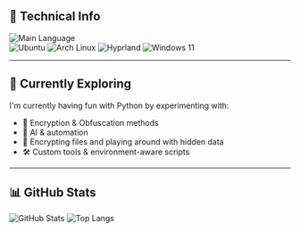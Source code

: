 ## 📌 Technical Info

![Main Language](https://img.shields.io/badge/Main%20language-Python-blue?style=for-the-badge&logo=python&logoColor=white)  
![Ubuntu](https://img.shields.io/badge/OS-Ubuntu-orange?style=for-the-badge&logo=ubuntu&logoColor=white)
![Arch Linux](https://img.shields.io/badge/OS-Arch_Linux-1793D1?style=for-the-badge&logo=arch-linux&logoColor=white)
![Hyprland](https://img.shields.io/badge/WM-Hyprland-303030?style=for-the-badge&logo=window-manager&logoColor=white)
![Windows 11](https://img.shields.io/badge/OS-Windows_11-0078D6?style=for-the-badge&logo=windows11&logoColor=white)

---

## 🧪 Currently Exploring

I'm currently having fun with Python by experimenting with:
- 🔐 Encryption & Obfuscation methods  
- 🤖 AI & automation  
- 📁 Encrypting files and playing around with hidden data  
- 🛠️ Custom tools & environment-aware scripts  

---

## 📊 GitHub Stats

![GitHub Stats](https://github-readme-stats.vercel.app/api?username=mosesalone&show_icons=true&theme=radical)
![Top Langs](https://github-readme-stats.vercel.app/api/top-langs/?username=mosesalone&layout=compact&theme=radical)
